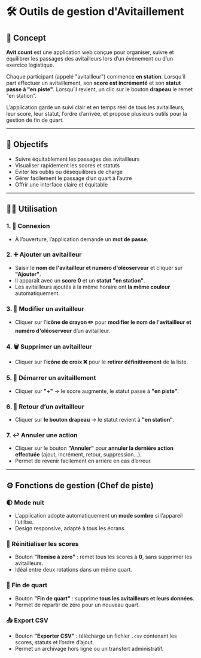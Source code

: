 # 🛠️ Outils de gestion d'Avitaillement 

## 🔎 Concept

**Avit count** est une application web conçue pour organiser, suivre et équilibrer les passages des avitailleurs lors d’un événement ou d’un exercice logistique.

Chaque participant (appelé "avitailleur") commence **en station**. Lorsqu’il part effectuer un avitaillement, son **score est incrémenté** et son **statut passe à "en piste"**. Lorsqu’il revient, un clic sur le bouton **drapeau** le remet "en station".

L’application garde un suivi clair et en temps réel de tous les avitailleurs, leur score, leur statut, l’ordre d’arrivée, et propose plusieurs outils pour la gestion de fin de quart.

---

## 🎯 Objectifs

- Suivre équitablement les passages des avitailleurs
- Visualiser rapidement les scores et statuts
- Éviter les oublis ou déséquilibres de charge
- Gérer facilement le passage d’un quart à l’autre
- Offrir une interface claire et équitable

---

## 🧑‍💻 Utilisation

### 1. 🔐 Connexion
- À l’ouverture, l’application demande un **mot de passe**.

### 2. ➕ Ajouter un avitailleur
- Saisir le **nom de l'avitailleur et numéro d'oléoserveur** et cliquer sur **"Ajouter"**.
- Il apparaît avec un **score 0** et un **statut "en station"**.
- Les avitailleurs ajoutés à la même horaire ont **la même couleur** automatiquement.

### 3. 📝 Modifier un avitailleur
- Cliquer sur l’**icône de crayon ✏️** pour **modifier le nom de l'avitailleur et numéro d'oléoserveur** d’un avitailleur.

### 4. 🗑️ Supprimer un avitailleur
- Cliquer sur l’**icône de croix ❌** pour le **retirer définitivement** de la liste.

### 5. 🏁 Démarrer un avitaillement
- Cliquer sur **"+"** → le score augmente, le statut passe à **"en piste"**.

### 6. 🚩 Retour d’un avitailleur
- Cliquer sur **le bouton drapeau** → le statut revient à **"en station"**.

### 7. ↩️ Annuler une action
- Cliquer sur le bouton **"Annuler"** pour **annuler la dernière action effectuée** (ajout, incrément, retour, suppression...).
- Permet de revenir facilement en arrière en cas d’erreur.

---

## ⚙️ Fonctions de gestion (Chef de piste)

### 🌓 Mode nuit
- L’application adopte automatiquement un **mode sombre** si l’appareil l’utilise.
- Design responsive, adapté à tous les écrans.

### 🔁 Réinitialiser les scores
- Bouton **"Remise à zéro"** : remet tous les scores à **0**, sans supprimer les avitailleurs.
- Idéal entre deux rotations dans un même quart.

### 🧹 Fin de quart
- Bouton **"Fin de quart"** : supprime **tous les avitailleurs et leurs données**.
- Permet de repartir de zéro pour un nouveau quart.

### 📤 Export CSV
- Bouton **"Exporter CSV"** : télécharge un fichier `.csv` contenant les scores, statuts et l’ordre d’ajout.
- Permet un archivage hors ligne ou un transfert administratif.





